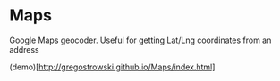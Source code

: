 # Maps
Google Maps geocoder. Useful for getting Lat/Lng coordinates from an address

(demo)[http://gregostrowski.github.io/Maps/index.html]
